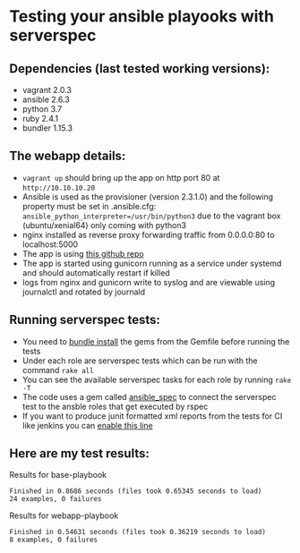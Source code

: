 # Testing your ansible playooks with serverspec

## Dependencies (last tested working versions):
  - vagrant 2.0.3
  - ansible 2.6.3
  - python 3.7
  - ruby 2.4.1
  - bundler 1.15.3


## The webapp details:
  - `vagrant up` should bring up the app on http port 80 at `http://10.10.10.20`
  - Ansible is used as the provisioner (version 2.3.1.0) and the following property must be set in .ansible.cfg: 
      `ansible_python_interpreter=/usr/bin/python3` due to the vagrant box (ubuntu/xenial64) only coming with python3
  - nginx installed as reverse proxy forwarding traffic from 0.0.0.0:80 to localhost:5000
  - The app is using [this github repo](https://github.com/philbert/sample_flask_app.git)
  - The app is started using gunicorn running as a service under systemd and should automatically restart if killed
  - logs from nginx and gunicorn write to syslog and are viewable using journalctl and rotated by journald

## Running serverspec tests:
  - You need to [bundle install](https://bundler.io/bundle_install.html) the gems from the Gemfile before running the tests
  - Under each role are serverspec tests which can be run with the command `rake all`
  - You can see the available serverspec tasks for each role by running `rake -T`
  - The code uses a gem called [ansible_spec](https://github.com/volanja/ansible_spec) to connect the serverspec test to the ansble roles that get executed by rspec
  - If you want to produce junit formatted xml reports from the tests for CI like jenkins you can [enable this line](https://github.com/philbert/ansible_serverspec/blob/master/Rakefile#L36)

## Here are my test results:

Results for base-playbook
```
Finished in 0.8686 seconds (files took 0.65345 seconds to load)
24 examples, 0 failures
```

Results for webapp-playbook
```
Finished in 0.54631 seconds (files took 0.36219 seconds to load)
8 examples, 0 failures
```

